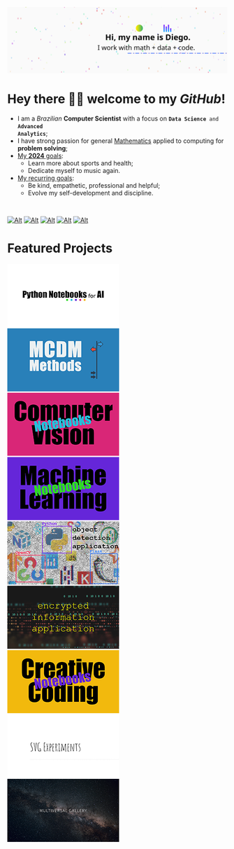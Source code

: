 ![image.svg](image.svg)

# Hey there 👋🏾 welcome to my _GitHub_!

- I am a <em>Brazilian</em> <strong>Computer Scientist</strong> with a focus on <code><strong>Data Science</strong> and <strong>Advanced Analytics</strong></code>;
- I have strong passion for general <ins>Mathematics</ins> applied to computing for <strong>problem solving</strong>;
- <ins>My <strong>2024</strong> goals</ins>:
  - Learn more about sports and health;
  - Dedicate myself to music again.
- <ins>My recurring goals</ins>:
  - Be kind, empathetic, professional and helpful;
  - Evolve my self-development and discipline.

<br>

[![Alt][smi01]][sml01]
[![Alt][smi02]][sml02]
[![Alt][smi03]][sml03]
[![Alt][smi04]][sml04]
[![Alt][smi05]][sml05]

# Featured Projects

[![Alt][fpi01]][fpl01]
[![Alt][fpi02]][fpl02]
[![Alt][fpi03]][fpl03]
[![Alt][fpi04]][fpl04]
[![Alt][fpi05]][fpl05]
[![Alt][fpi06]][fpl06]
[![Alt][fpi07]][fpl07]
[![Alt][fpi08]][fpl08]
[![Alt][fpi09]][fpl09]

<!-- ! Reference Links -->

<!-- * Social Media -->

<!-- ? LinkedIn -->

[smi01]: https://img.icons8.com/?size=48&id=42823&format=png "diegoinacio @ LinkedIn"
[sml01]: https://www.linkedin.com/in/diegoinacio/

<!-- ? Github -->

[smi02]: https://img.icons8.com/?size=48&id=46565&format=png "diegoinacio @ GitHub"
[sml02]: https://github.com/diegoinacio/

<!-- ? Kaggle -->

[smi03]: https://img.icons8.com/?size=48&id=s1rM4KTx2Huf&format=png "diegoinacio @ Kaggle"
[sml03]: https://www.kaggle.com/diegoinacio

<!-- ? Medium  -->

[smi04]: https://img.icons8.com/?size=48&id=83LUie2rl6pk&format=png "diegoinacio @ Medium"
[sml04]: https://diegoinacio.medium.com/

<!-- ? YouTub  -->

[smi05]: https://img.icons8.com/?size=48&id=42868&format=png "diegodci @ YouTube"
[sml05]: https://www.youtube.com/user/diegodci/

<!-- * Featured Projects -->

<!-- ? Python Notebooks for AI -->

[fpi01]: featured-projects/python-notebooks-for-ai.png "Python Notebooks for AI"
[fpl01]: https://diegoinacio.github.io/python-notebooks-for-ai/

<!-- ? MCDM Methods -->

[fpi02]: featured-projects/mcdm-methods.png "Multi-criteria Decision-making Methods"
[fpl02]: https://github.com/diegoinacio/mcdm-methods/

<!-- ? Computer Vision Notebooks -->

[fpi03]: featured-projects/computer-vision-notebooks.png "Computer Vision Notebooks"
[fpl03]: https://diegoinacio.github.io/computer-vision-notebooks-page/

<!-- ? Machine Learning Notebooks -->

[fpi04]: featured-projects/machine-learning-notebooks.png "Machine Learning Notebooks"
[fpl04]: https://diegoinacio.github.io/machine-learning-notebooks-page/

<!-- ? Object Detection with Flask and OpenCV -->

[fpi05]: featured-projects/object-detection-flask-opencv.png "Object Detection with Flask and OpenCV"
[fpl05]: https://github.com/diegoinacio/object-detection-flask-opencv/

<!-- ? Encrypted Information Application -->

[fpi06]: featured-projects/encrypted-info-app.png "Encrypted Information Application"
[fpl06]: https://github.com/diegoinacio/encrypted-info-app

<!-- ? Creative Coding Notebooks -->

[fpi07]: featured-projects/creative-coding-notebooks.png "Creative Coding Notebooks"
[fpl07]: https://diegoinacio.github.io/creative-coding-notebooks-page/

<!-- ? SVG Experiments -->

[fpi08]: featured-projects/svg-experiments.png "SVG Experiments"
[fpl08]: https://diegoinacio.github.io/svg-experiments/

<!-- ? Multiversal Gallery -->

[fpi09]: featured-projects/multiversal-gallery.png "Multiversal Gallery"
[fpl09]: https://diegoinacio.github.io/multiversal-gallery/
